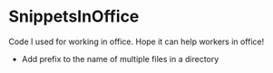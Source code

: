 # SnippetsInOffice
Code I used for working in office. Hope it can help workers in office!

* Add prefix to the name of multiple files in a directory
